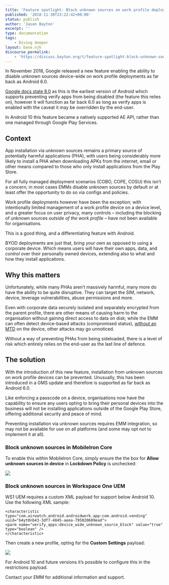 ```yaml
---
title: 'Feature spotlight: Block unknown sources on work profile deployments'
published: '2018-11-30T23:22:42+00:00'
status: publish
author: 'Jason Bayton'
excerpt: ''
type: documentation
tags: 
    - Diving deeper
layout: base.njk
discourse_permalink:
    - 'https://discuss.bayton.org/t/feature-spotlight-block-unknown-sources-on-work-profile-deployments/243'
---
```

In November 2018, Google released a new feature enabling the ability to disable unknown sources device-wide on work profile deployments as far back as Android 6.0.

[Google docs state 8.0](https://developer.android.com/work/dpc/security#unknown-sources) as this is the earliest version of Android which supports preventing verify apps from being disabled (the feature this relies on), however it will function as far back 6.0 as long as verify apps is enabled with the caveat it may be overridden by the end-user.

In Android 10 this feature became a natively supported AE API, rather than one managed through Google Play Services.

## Context

App installation via unknown sources remains a primary source of potentially harmful applications (PHA), with users being considerably more likely to install a PHA when downloading APKs from the internet, email or other means compared to those who only install applications from the Play Store.

For all fully managed deployment scenarios (COBO, COPE, COSU) this isn’t a concern; in most cases EMMs disable unknown sources by default or at least offer the opportunity to do so via configs and policies.

Work profile deployments however have been the exception; with intentionally limited management of a work profile device on a device level, and a greater focus on user privacy, many controls – including the blocking of unknown sources *outside of the work profile* – have not been available for organisations.

This is a good thing, and a differentiating feature with Android.

BYOD deployments are just that, *bring your own* as opposed to using a corporate device. Which means users will have their own apps, data, and *control* over their personally owned devices, extending also to what and how they install applications.

## Why this matters

Unfortunately, while many PHAs aren’t massively harmful, many more do have the ability to be quite disruptive. They can target the SIM, network, device, leverage vulnerabilities, abuse permissions and more.

Even with corporate data securely isolated and separately encrypted from the parent profile, there are other means of causing harm to the organisation without gaining direct access to data on disk; while the EMM can often detect device-based attacks (compromised status), [without an MTD](/android/mtd-and-android-enterprise/) on the device, other attacks may go unnoticed.

Without a way of preventing PHAs from being sideloaded, there is a level of risk which entirely relies on the end-user as the last line of defence.

## The solution

With the introduction of this new feature, installation from unknown sources on work profile devices can be prevented. Unusually, this has been introduced in a GMS update and therefore is supported as far back as Android 6.0.

Like enforcing a passcode on a device, organisations now have the capability to ensure any users opting to bring their personal devices into the business will not be installing applications outside of the Google Play Store, offering additional security and peace of mind.

Preventing installation via unknown sources requires EMM integration, so may not be available for use on all platforms (and some may opt not to implement it at all).

### Block unknown sources in MobileIron Core

To enable this within MobileIron Core, simply ensure the the box for **Allow unknown sources in device** in **Lockdown Policy** is unchecked:

![](https://r2_worker.bayton.workers.dev/uploads/2018/11/2018-11-30-23.17.25.gif)

### Block unknown sources in Workspace One UEM

WS1 UEM requires a custom XML payload for support below Android 10. Use the following XML sample:

```
<characteristic type="com.airwatch.android.androidwork.app:com.android.vending" uuid="b4yt0nb43-3df7-4845-aeea-795020609ead"> 
<parm name="verify_apps:device_wide_unknown_source_block" value="true" type="boolean" /> 
</characteristic>
```

Then create a new profile, opting for the **Custom Settings** payload:

![](https://r2_worker.bayton.workers.dev/uploads/2018/11/2018-11-30-22.54.02.gif)

For Android 10 and future versions it’s possible to configure this in the restrictions payload.

Contact your EMM for additional information and support.